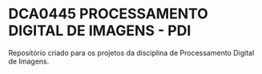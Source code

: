 # DCA0445 PROCESSAMENTO DIGITAL DE IMAGENS - PDI
Repositório criado para os projetos da disciplina de Processamento Digital de Imagens. 
